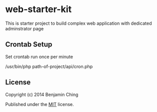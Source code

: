 web-starter-kit
===============

This is starter project to build complex web application with dedicated adminstrator page

Crontab Setup
-------------

Set crontab run once per minute

/usr/bin/php path-of-project/api/cron.php

License
-------

Copyright (c) 2014 Benjamin Ching

Published under the [MIT](http://opensource.org/licenses/MIT) license.